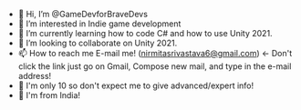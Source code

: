 - 👋 Hi, I’m @GameDevforBraveDevs
- 👀 I’m interested in Indie game development
- 🌱 I’m currently learning how to code C# and how to use Unity 2021.
- 💞️ I’m looking to collaborate on Unity 2021.
- 📫 How to reach me E-mail me! (nirmitasrivastava6@gmail.com) <- Don't click the link just go on Gmail, Compose new mail, and type in the e-mail address!
- 👦 I'm only 10 so don't expect me to give advanced/expert info!
- 🚩 I'm from India!
